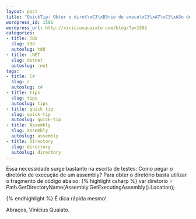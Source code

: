 ```yaml
--- 
layout: post
title: "QuickTip: Obter o diret\xC3\xB3rio de execu\xC3\xA7\xC3\xA3o de um Assembly em C#"
wordpress_id: 1591
wordpress_url: http://viniciusquaiato.com/blog/?p=1591
categories: 
- title: TDD
  slug: tdd
  autoslug: tdd
- title: .NET
  slug: dotnet
  autoslug: .net
tags: 
- title: C#
  slug: c
  autoslug: c#
- title: tips
  slug: tips
  autoslug: tips
- title: quick tip
  slug: quick-tip
  autoslug: quick-tip
- title: Assembly
  slug: assembly
  autoslug: assembly
- title: Directory
  slug: directory
  autoslug: directory
---
```

Essa necessidade surge bastante na escrita de testes: Como pegar o diretório de execução de um assembly? Para obter o diretório basta utilizar o fragmento de código abaixo:
{% highlight csharp %}
var diretorio = Path.GetDirectoryName(Assembly.GetExecutingAssembly().Location);
    
{% endhighlight %}
É dica rápida mesmo!

Abraços,
Vinicius Quaiato.
